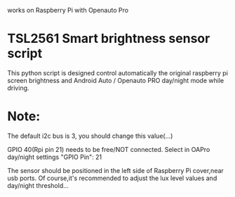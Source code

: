works on Raspberry Pi with Openauto Pro
# TSL2561 Smart brightness sensor script

This python script is designed control automatically the original raspberry pi screen brightness and Android Auto / Openauto PRO day/night mode while driving.


# Note: 
The default i2c bus is 3, you should change this value(...)

GPIO 40(Rpi pin 21) needs to be free/NOT connected.
Select in OAPro day/night settings "GPIO Pin": 21

The sensor should be positioned in the left side of Raspberry Pi cover,near usb ports. 
Of course,it's recommended to adjust the lux level values and day/night threshold...


